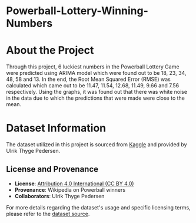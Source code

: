 # Powerball-Lottery-Winning-Numbers

# About the Project

Through this project, 6 luckiest numbers in the Powerball Lottery Game were predicted using ARIMA model which were found out to be 18, 23, 34, 48, 58 and 13. In the end, the Root Mean Squared Error (RMSE) was calculated which came out to be 11.47, 11.54, 12.68, 11.49, 9.66 and 7.56 respectively. Using the graphs, it was found out that there was white noise in the data due to which the predictions that were made were close to the mean.

# Dataset Information

The dataset utilized in this project is sourced from [Kaggle](https://www.kaggle.com/datasets/ulrikthygepedersen/lottery-powerball-winning-numbers/data) and provided by Ulrik Thyge Pedersen.

## License and Provenance

- **License**: [Attribution 4.0 International (CC BY 4.0)](https://creativecommons.org/licenses/by/4.0/)
- **Provenance**: Wikipedia on Powerball winners
- **Collaborators**: Ulrik Thyge Pedersen

For more details regarding the dataset's usage and specific licensing terms, please refer to the [dataset source](https://www.kaggle.com/datasets/ulrikthygepedersen/lottery-powerball-winning-numbers/data).
